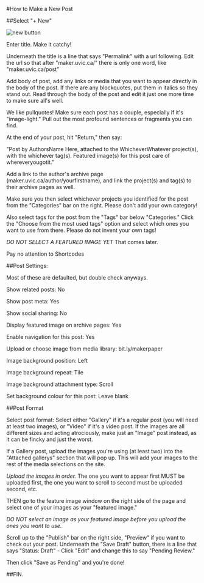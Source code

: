 #How to Make a New Post 

##Select "+ New"

![new button](/new.png.)

Enter title. Make it catchy!

Underneath the title is a line that says "Permalink" with a url following. Edit the url so that after "maker.uvic.ca/" there is only one word, like "maker.uvic.ca/post"

Add body of post, add any links or media that you want to appear directly in the body of the post. If there are any blockquotes, put them in italics so they stand out. Read through the body of the post and edit it just one more time to make sure all's well. 

We like pullquotes! Make sure each post has a couple, especially if it's "image-light." Pull out the most profound sentences or fragments you can find. 

At the end of your post, hit "Return," then say:

"Post by AuthorsName Here, attached to the WhicheverWhatever project(s), with the whichever tag(s). Featured image(s) for this post care of whereveryougotit."

Add a link to the author's archive page (maker.uvic.ca/author/yourfirstname), and link the project(s) and tag(s) to their archive pages as well. 

Make sure you then select whichever projects you identified for the post from the "Categories" bar on the right. Please don't add your own category! 

Also select tags for the post from the "Tags" bar below "Categories." Click the "Choose from the most used tags" option and select which ones you want to use from there. Please do not invent your own tags!


*DO NOT SELECT A FEATURED IMAGE YET* That comes later.  

Pay no attention to Shortcodes

##Post Settings:

Most of these are defaulted, but double check anyways. 

Show related posts: No

Show post meta: Yes

Show social sharing: No

Display featured image on archive pages: Yes 

Enable navigation for this post: Yes

Upload or choose image from media library: bit.ly/makerpaper 

Image background position: Left

Image background repeat: Tile

Image background attachment type: Scroll

Set background colour for this post: Leave blank 

##Post Format

Select post format: Select either "Gallery" if it's a regular post (you will need at least two images), or "Video" if it's a video post. If the images are all different sizes and acting atrociously, make just an "Image" post instead, as it can be fincky and just the worst. 

If a Gallery post, upload the images you're using (at least two) into the "Attached gallerys" section that will pop up. This will add your images to the rest of the media selections on the site. 

*Upload the images in order.* The one you want to appear first MUST be uploaded first, the one you want to scroll to second must be uploaded second, etc. 

THEN go to the feature image window on the right side of the page and select one of your images as your "featured image." 

*DO NOT select an image as your featured image before you upload the ones you want to use.*

Scroll up to the "Publish" bar on the right side, "Preview" if you want to check out your post. Underneath the "Save Draft" button, there is a line that says "Status: Draft" - Click "Edit" and change this to say "Pending Review." 

Then click "Save as Pending" and you're done! 

##FIN. 

